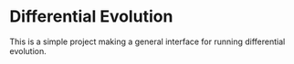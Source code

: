 # Differential Evolution

This is a simple project making a general interface for running differential evolution.
